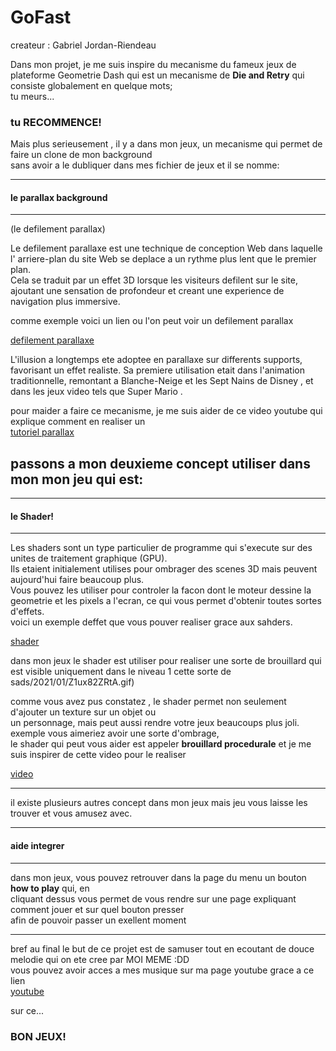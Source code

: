 # GoFast

createur : Gabriel Jordan-Riendeau

Dans mon projet, je me suis inspire du mecanisme du fameux jeux de plateforme Geometrie Dash qui est un mecanisme de **Die and Retry** qui consiste globalement en quelque mots;  
tu meurs...

### tu RECOMMENCE!

Mais plus serieusement , il y a dans mon jeux, un mecanisme qui permet de faire un clone de mon background  
sans avoir a le dubliquer dans mes fichier de jeux et il se nomme:

---

#### le parallax background

---

(le defilement parallax)

Le defilement parallaxe est une technique de conception Web dans laquelle  
 l' arriere-plan du site Web se deplace a un rythme plus lent que le premier plan.  
 Cela se traduit par un effet 3D lorsque les visiteurs defilent sur le site,  
 ajoutant une sensation de profondeur et creant une experience de navigation plus immersive.

comme exemple voici un lien ou l'on peut voir un defilement parallax

[defilement parallaxe](https://images.squarespace-cdn.com/content/v1/551a19f8e4b0e8322a93850a/1574024073167-PRLTM8P9IEOI4Q6EZQYO/Desert.gif)

L'illusion a longtemps ete adoptee en parallaxe sur differents supports, favorisant un effet realiste. Sa premiere utilisation etait dans l'animation traditionnelle, remontant a Blanche-Neige et les Sept Nains de Disney , et dans les jeux video tels que Super Mario .

pour maider a faire ce mecanisme, je me suis aider de ce video youtube qui explique comment en realiser un  
[tutoriel parallax](https://www.youtube.com/watch?v=f8z4x6R7OSM)

## passons a mon deuxieme concept utiliser dans mon mon jeu qui est:

---

#### le Shader!

---

Les shaders sont un type particulier de programme qui s'execute sur des unites de traitement graphique (GPU).  
 Ils etaient initialement utilises pour ombrager des scenes 3D mais peuvent aujourd'hui faire beaucoup plus.  
 Vous pouvez les utiliser pour controler la facon dont le moteur dessine la geometrie et les pixels a l'ecran, ce qui vous permet d'obtenir toutes sortes d'effets.  
voici un exemple deffet que vous pouver realiser grace aux sahders.

[shader](https://godotshaders.com/wp-content/uploaire)

dans mon jeux le shader est utiliser pour realiser une sorte de brouillard qui est visible uniquement dans le niveau 1
cette sorte de sads/2021/01/Z1ux82ZRtA.gif)

comme vous avez pus constatez , le shader permet non seulement d'ajouter un texture sur un objet ou  
un personnage, mais peut aussi rendre votre jeux beaucoups plus joli. exemple vous aimeriez avoir une sorte d'ombrage,  
le shader qui peut vous aider est appeler **brouillard procedurale** et je me suis inspirer de cette video pour le realiser

[video](https://www.youtube.com/watch?v=QEaTsz_0o44)

---

il existe plusieurs autres concept dans mon jeux mais jeu vous laisse les trouver et vous amusez avec.

---

#### aide integrer

---

dans mon jeux, vous pouvez retrouver dans la page du menu un bouton **how to play** qui, en  
cliquant dessus vous permet de vous rendre sur une page expliquant comment jouer et sur quel bouton presser  
afin de pouvoir passer un exellent moment

---

bref au final le but de ce projet est de samuser tout en ecoutant de douce melodie qui on ete cree par MOI MEME :DD  
vous pouvez avoir acces a mes musique sur ma page youtube grace a ce lien  
[youtube](https://www.youtube.com/playlist?list=PLz8gkMFINKnlYDet8ZrGk-yhVnvZ8GGOW)

sur ce...

### BON JEUX!
